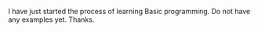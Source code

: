I have just started the process of learning Basic programming. Do not have any examples yet.
Thanks.
